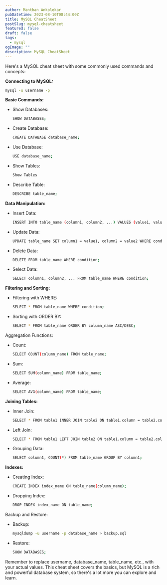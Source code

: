 ```yaml
---
author: Manthan Ankolekar
pubDatetime: 2023-08-10T08:44:00Z
title: MySQL CheatSheet
postSlug: mysql-cheatsheet
featured: false
draft: false
tags:
  - mysql
ogImage: ""
description: MySQL CheatSheet
---
```


Here's a MySQL cheat sheet with some commonly used commands and concepts:

**Connecting to MySQL:**

```bash
mysql -u username -p
```

**Basic Commands:**

- Show Databases:

  ```bash
  SHOW DATABASES;
  ```

- Create Database:

  ```bash
  CREATE DATABASE database_name;
  ```

- Use Database:

  ```bash
  USE database_name;
  ```

- Show Tables:

  ```bash
  Show Tables
  ```

- Describe Table:

  ```bash
  DESCRIBE table_name;
  ```

**Data Manipulation:**

- Insert Data:

  ```bash
  INSERT INTO table_name (column1, column2, ...) VALUES (value1, value2, ...);
  ```

- Update Data:

  ```bash
  UPDATE table_name SET column1 = value1, column2 = value2 WHERE condition;
  ```

- Delete Data:

  ```bash
  DELETE FROM table_name WHERE condition;
  ```

- Select Data:

  ```bash
  SELECT column1, column2, ... FROM table_name WHERE condition;
  ```

**Filtering and Sorting:**

- Filtering with WHERE:

  ```bash
  SELECT * FROM table_name WHERE condition;
  ```

- Sorting with ORDER BY:

  ```bash
  SELECT * FROM table_name ORDER BY column_name ASC/DESC;
  ```

Aggregation Functions:

- Count:

  ```bash
  SELECT COUNT(column_name) FROM table_name;
  ```

- Sum:

  ```bash
  SELECT SUM(column_name) FROM table_name;
  ```

- Average:

  ```bash
  SELECT AVG(column_name) FROM table_name;
  ```

**Joining Tables:**

- Inner Join:

  ```bash
  SELECT * FROM table1 INNER JOIN table2 ON table1.column = table2.column;
  ```

- Left Join:

  ```bash
  SELECT * FROM table1 LEFT JOIN table2 ON table1.column = table2.column;
  ```

- Grouping Data:

  ```bash
  SELECT column1, COUNT(*) FROM table_name GROUP BY column1;
  ```

**Indexes:**

- Creating Index:

  ```bash
  CREATE INDEX index_name ON table_name(column_name);
  ```

- Dropping Index:

  ```bash
  DROP INDEX index_name ON table_name;
  ```

Backup and Restore:

- Backup:

  ```bash
  mysqldump -u username -p database_name > backup.sql
  ```

- Restore:

  ```bash
  SHOW DATABASES;
  ```

Remember to replace username, database_name, table_name, etc., with your actual values. This cheat sheet covers the basics, but MySQL is a rich and powerful database system, so there's a lot more you can explore and learn.
